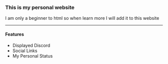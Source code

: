 ### This is my personal website
I am only a beginner to html so when Iearn more I will add it to this website

------------


#### Features
- Displayed Discord
- Social Links
- My Personal Status

